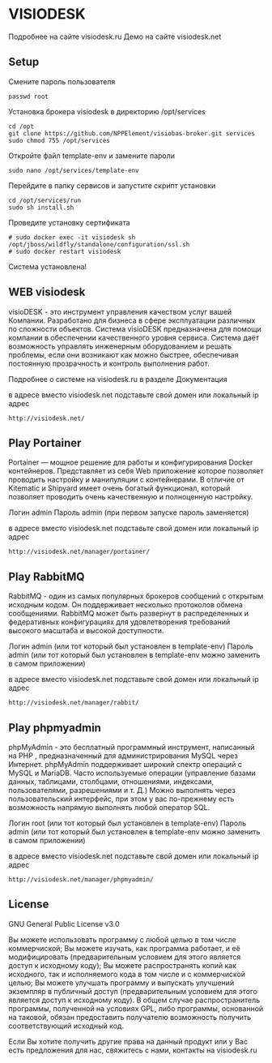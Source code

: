 
#  VISIODESK

Подробнее на сайте visiodesk.ru
Демо на сайте visiodesk.net

## Setup
Смените пароль пользователя 
```
passwd root
```
Установка брокера visiodesk в директорию /opt/services
```
cd /opt
git clone https://github.com/NPPElement/visiobas-broker.git services
sudo chmod 755 /opt/services
```
Откройте файл template-env и замените пароли 
```
sudo nano /opt/services/template-env
```
Перейдите в папку сервисов и запустите скрипт установки
```
cd /opt/services/run
sudo sh install.sh
```
Проведите установку сертификата
```
# sudo docker exec -it visiodesk sh /opt/jboss/wildfly/standalone/configuration/ssl.sh
# sudo docker restart visiodesk
```
Система установлена!

## WEB visiodesk
visioDESK - это инструмент управления качеством услуг вашей Компании. Разработано для бизнеса в сфере эксплуатации различных по сложности объектов. Система visioDESK предназначена для помощи компании в обеспечении качественного уровня сервиса. Система даёт возможность управлять инженерным оборудованием и решать проблемы, если они возникают как можно быстрее, обеспечивая постоянную прозрачность и контроль выполнения работ.

Подробнее о системе на visiodesk.ru  в разделе Документация

в адресе вместо visiodesk.net подставьте свой домен или локальный ip адрес
```
http://visiodesk.net/
```

## Play Portainer
Portainer — мощное решение для работы и конфигурирования Docker контейнеров. Представляет из себя Web приложение которое позволяет проводить настройку и манипуляции с контейнерами. В отличие от Kitematic и Shipyard имеет очень богатый функционал, который позволяет проводить очень качественную и полноценную настройку. 

Логин admin
Пароль admin (при первом запуске пароль заменяется)

в адресе вместо visiodesk.net подставьте свой домен или локальный ip адрес
```
http://visiodesk.net/manager/portainer/
```

## Play RabbitMQ
RabbitMQ - один из самых популярных брокеров сообщений с открытым исходным кодом. Он поддерживает несколько протоколов обмена сообщениями. RabbitMQ может быть развернут в распределенных и федеративных конфигурациях для удовлетворения требований высокого масштаба и высокой доступности.

Логин admin (или тот который был установлен в template-env)
Пароль admin (или тот который был установлен в template-env можно заменить в самом приложении)

в адресе вместо visiodesk.net подставьте свой домен или локальный ip адрес
```
http://visiodesk.net/manager/rabbit/
```

## Play phpmyadmin
phpMyAdmin - это бесплатный программный инструмент, написанный на PHP , предназначенный для администрирования MySQL через Интернет. phpMyAdmin поддерживает широкий спектр операций с MySQL и MariaDB. Часто используемые операции (управление базами данных, таблицами, столбцами, отношениями, индексами, пользователями, разрешениями и т. Д.) Можно выполнять через пользовательский интерфейс, при этом у вас по-прежнему есть возможность напрямую выполнять любой оператор SQL.

Логин root (или тот который был установлен в template-env)
Пароль admin (или тот который был установлен в template-env можно заменить в самом приложении)

в адресе вместо visiodesk.net подставьте свой домен или локальный ip адрес
```
http://visiodesk.net/manager/phpmyadmin/
```

## License
GNU General Public License v3.0

Вы можете использовать программу с любой целью в том числе коммерчиской;
Вы можете изучать, как программа работает, и её модифицировать (предварительным условием для этого является доступ к исходному коду);
Вы можете распространять копий как исходного, так и исполняемого кода в том числе и с коммерчиской целью;
Вы можете улучшать программу и выпускать улучшений экземпляр в публичный доступ (предварительным условием для этого является доступ к исходному коду).
В общем случае распространитель программы, полученной на условиях GPL, либо программы, основанной на таковой, обязан предоставить получателю возможность получить соответствующий исходный код.

Если Вы хотите получить другие права на данный продукт или у Вас есть предложения для нас, свяжитесь с нами, контакты на  visiodesk.ru